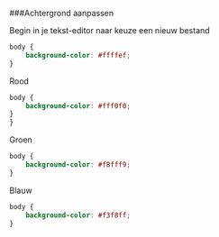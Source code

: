 ###Achtergrond aanpassen

Begin in je tekst-editor naar keuze een nieuw bestand 

```css
body {
    background-color: #ffffef;
}
```

Rood

```css
body {
    background-color: #fff0f0;
}
}
```
Groen

```css
body {
    background-color: #f8fff9;
}
```

Blauw

```css
body {
    background-color: #f3f8ff;
}
```
